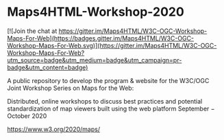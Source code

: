 # Maps4HTML-Workshop-2020

[![Join the chat at https://gitter.im/Maps4HTML/W3C-OGC-Workshop-Maps-For-Web](https://badges.gitter.im/Maps4HTML/W3C-OGC-Workshop-Maps-For-Web.svg)](https://gitter.im/Maps4HTML/W3C-OGC-Workshop-Maps-For-Web?utm_source=badge&utm_medium=badge&utm_campaign=pr-badge&utm_content=badge)

A public repository to develop the program & website for the
W3C/OGC Joint Workshop Series on Maps for the Web:

Distributed, online workshops to discuss best practices and potential standardization of map viewers built using the web platform
September − October 2020

https://www.w3.org/2020/maps/

